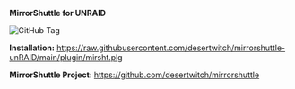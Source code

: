 **MirrorShuttle for UNRAID**

![GitHub Tag](https://img.shields.io/github/v/tag/desertwitch/mirrorshuttle-unRAID?label=release&color=peru)

**Installation:** https://raw.githubusercontent.com/desertwitch/mirrorshuttle-unRAID/main/plugin/mirsht.plg

**MirrorShuttle Project**: https://github.com/desertwitch/mirrorshuttle
